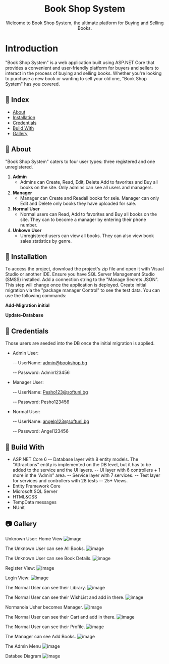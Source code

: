 <h1 align="center">
  Book Shop System
</h1>

<p align="center">
  Welcome to Book Shop System, the ultimate platform for Buying and Selling Books.
</p>


# Introduction
"Book Shop System" is a web application built using ASP.NET Core that provides a convenient and user-friendly platform for buyers and sellers to interact in the process of buying and selling books. Whether you're looking to purchase a new book or wanting to sell your old one, "Book Shop System" has you covered.


## :ledger: Index
- [About](#beginner-about)
- [Installation](#electric_plug-installation)
- [Credentials](#key-credentials)
- [Build With](#hammer-build-with)
- [Gallery](#camera-gallery)



##  :beginner: About
"Book Shop System" caters to four user types: three registered and one unregistered.

1. **Admin**
    - Admins can Create, Read, Edit, Delete  Add to favorites and Buy all books on the site. Only admins can see all users and managers.
2. **Manager**
    - Manager can Create and Readall books for sele. Manager can only Edit and Delete only books they have uploaded for sale.
3. **Normal User**
    - Normal users can Read, Add to favorites and Buy all books on the site. They can to become a manager by entering their phone number.
4. **Unkown User**
    - Unregistered users can view all books. They can also view book sales statistics by genre.
  
##  :electric_plug: Installation
To access the project, download the project's zip file and open it with Visual Studio or another IDE. Ensure you have SQL Server Management Studio (SMSS) installed. Add a connection string to the "Manage Secrets JSON". This step will change once the application is deployed. Create initial migration via the "package manager Control" to see the test data. 
You can use the following commands:

**Add-Migration initial**

**Update-Database**

##  :key: Credentials
Those users are seeded into the DB once the initial migration is applied. 
 - Admin User:

   -- UserName: admin@bookshop.bg
   
   -- Password: Admin123456
   
- Manager User:

   -- UserName: Pesho123@softuni.bg
  
   -- Password: Pesho123456
  
- Normal User:

   -- UserName: angelp123@softuni.bg
  
   -- Password: Angel123456

## :hammer: Build With
- ASP.NET Core 6
  -- Database layer with 8 entity models. The "Attractions" entity is implemented on the DB level, but it has to be added to the service and the UI layers.
  -- UI layer with 6 controllers + 1 more in the “Admin” area.
  -- Service layer with 7 services.
  -- Test layer for services and controllers with 28 tests
  -- 25+ Views.
- Entity Framework Core
- Microsoft SQL Server
- HTML&CSS
- TempData messages
- NUnit

##  :camera: Gallery
Unknown User:  Home View
![image](https://github.com/AleksManolow/ASP.NET-Core-Book-Shop/assets/104732760/a0667761-4e1a-4c62-94ac-9b71bbc668ad)

The Unknown User can see All Books.
![image](https://github.com/AleksManolow/ASP.NET-Core-Book-Shop/assets/104732760/2ae843db-5bb2-4f69-8046-a6ce7159c3fa)

The Unknown User can see Book Details.
![image](https://github.com/AleksManolow/ASP.NET-Core-Book-Shop/assets/104732760/950540f9-7475-416b-8d3c-5ba2ebfcae7c)

Register View: 
![image](https://github.com/AleksManolow/ASP.NET-Core-Book-Shop/assets/104732760/1ddd2403-8097-4e34-bc8a-be77d11946bc)

Login View:
![image](https://github.com/AleksManolow/ASP.NET-Core-Book-Shop/assets/104732760/55066d80-b98d-4c7b-a0ae-b4edef3c33dc)

The Normal User can see their Library.
![image](https://github.com/AleksManolow/ASP.NET-Core-Book-Shop/assets/104732760/7a1ec933-5019-46e6-a2ce-5300cf11007c)

The Normal User can see their WishList and add in there.
![image](https://github.com/AleksManolow/ASP.NET-Core-Book-Shop/assets/104732760/e55784ce-bb6e-49e6-8879-5612811b2754)

Normanoia Usher becomes Мanager.
![image](https://github.com/AleksManolow/ASP.NET-Core-Book-Shop/assets/104732760/0dc5ac05-5c74-4427-9374-ff43da1c7963)

The Normal User can see their Cart and add in there.
![image](https://github.com/AleksManolow/ASP.NET-Core-Book-Shop/assets/104732760/8ab1637b-2367-415d-b427-e8f4c287d5d2)

The Normal User can see their Profile.
![image](https://github.com/AleksManolow/ASP.NET-Core-Book-Shop/assets/104732760/f25b1efb-347b-4e6d-88d1-c533a12a2827)

The Manager can see Add Books.
![image](https://github.com/AleksManolow/ASP.NET-Core-Book-Shop/assets/104732760/9d4dd66c-acc6-44e8-9e6d-6098dd46017e)

The Admin Menu
![image](https://github.com/AleksManolow/ASP.NET-Core-Book-Shop/assets/104732760/daf28d63-b416-4762-b960-765a50566341)

Databse Diagram
![image](https://github.com/AleksManolow/ASP.NET-Core-Book-Shop/assets/104732760/ae25ba69-690f-45d5-971d-b600b490c6a2)



